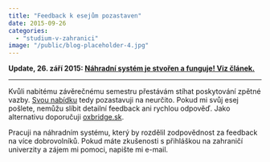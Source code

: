 ```yaml
---
title: "Feedback k esejům pozastaven"
date: 2015-09-26
categories:
  - "studium-v-zahranici"
image: "/public/blog-placeholder-4.jpg"
---
```


**Update, 26. září 2015: [Náhradní systém je stvořen a funguje! Viz článek.](http://simon.podhajsky.net/blog/2015/feedback-k-esejum-beze-me/)**

---

Kvůli nabitému závěrečnému semestru přestávám stíhat poskytování zpětné vazby. [Svou nabídku](http://simon.podhajsky.net/blog/feedback-k-esejum/) tedy pozastavuji na neurčito. Pokud mi svůj esej pošlete, nemůžu slíbit detailní feedback ani rychlou odpověď. Jako alternativu doporučuji [oxbridge.sk](http://www.oxbridge.sk/ps-kontrola).

Pracuji na náhradním systému, který by rozdělil zodpovědnost za feedback na více dobrovolníků. Pokud máte zkušenosti s přihláškou na zahraničí univerzity a zájem mi pomoci, napište mi e-mail.
